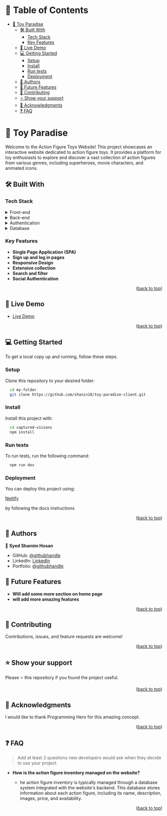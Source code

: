<a name="readme-top"></a>

<!-- TABLE OF CONTENTS -->

# 📗 Table of Contents <a name="about-project"></a>

- [🧸 Toy Paradise ](#-Toy-Paradise-)
  - [🛠 Built With ](#-built-with-)
    - [Tech Stack ](#tech-stack-)
    - [Key Features ](#key-features-)
  - [🚀 Live Demo ](#-live-demo-)
  - [💻 Getting Started ](#-getting-started-)
    - [Setup](#setup)
    - [Install](#install)
    - [Run tests](#run-tests)
    - [Deployment](#deployment)
  - [👥 Authors ](#-authors-)
  - [🔭 Future Features ](#-future-features-)
  - [🤝 Contributing ](#-contributing-)
  - [⭐️ Show your support ](#️-show-your-support-)
  - [🙏 Acknowledgments ](#-acknowledgments-)
  - [❓ FAQ ](#-faq-)

<!-- PROJECT DESCRIPTION -->

# 📸 Toy Paradise <a name="about-project"></a>

Welcome to the Action Figure Toys Website! This project showcases an interactive website dedicated to action figure toys. It provides a platform for toy enthusiasts to explore and discover a vast collection of action figures from various genres, including superheroes, movie characters, and animated icons.

## 🛠 Built With <a name="built-with"></a>

### Tech Stack <a name="tech-stack"></a>

<details>
  <summary>Front-end</summary>
  <ul>
    <li><a href="https://react.dev/">React</a></li>
    <li><a href="https://tailwindcss.com/">Tailwind</a></li>
    <li><a href="https://mui.com/">Daisy UI</a></li>
    <li><a href="https://michalsnik.github.io/aos/">AOS</a></li>
  </ul>
</details>
<details>
  <summary>Back-end</summary>
  <ul>
    <li><a href="https://www.rubyonrails.org/en/">Express JS</a></li>
    <li><a href="https://www.rubyonrails.org/en/">Node JS</a></li>
  </ul>
</details>
<details>
  <summary>Authentication</summary>
  <ul>
    <li><a href="https://firebase.google.com/">Firebase</a></li>
  </ul>
</details>

<details>
<summary>Database</summary>
  <ul>
    <li><a href="https://www.mongodb.com/">MongoDB</a></li>
  </ul>
</details>

<!-- Features -->

### Key Features <a name="key-features"></a>

- **Single Page Application (SPA)**
- **Sign up and log in pages**
- **Responsive Design**
- **Extensive collection**
- **Search and filter**
- **Social Authentication**

<p align="right">(<a href="#readme-top">back to top</a>)</p>

## 🚀 Live Demo <a name="live-demo"></a>

- <a href="https://toy-paradise-2e411.web.app/">Live Demo</a>

<p align="right">(<a href="#readme-top">back to top</a>)</p>

<!-- GETTING STARTED -->

## 💻 Getting Started <a name="getting-started"></a>

To get a local copy up and running, follow these steps.

### Setup

Clone this repository to your desired folder:

```sh
  cd my-folder
  git clone https://github.com/shanin18/toy-paradise-client.git
```

### Install

Install this project with:

```sh
  cd captured-visions
  npm install
```

### Run tests

To run tests, run the following command:

```sh
  npm run dev
```

### Deployment

You can deploy this project using:

<a href="https://www.netlify.com/">Netlify</a>

by following the docs instructions

<p align="right">(<a href="#readme-top">back to top</a>)</p>

## 👥 Authors <a name="authors"></a>

👤 **Syed Shamim Hosan**

- GitHub: [@githubhandle](https://github.com/shanin18)
- LinkedIn: [LinkedIn](https://www.linkedin.com/in/syed-shamim-hosan/)
- Portfolio: [@githubhandle](https://jovial-dieffenbachia-a9caa5.netlify.app/)

## 🔭 Future Features <a name="future-features"></a>

- **Will add some more section on home page**
- **will add more amazing features**

<p align="right">(<a href="#readme-top">back to top</a>)</p>

## 🤝 Contributing <a name="contributing"></a>

Contributions, issues, and feature requests are welcome!

<p align="right">(<a href="#readme-top">back to top</a>)</p>

## ⭐️ Show your support <a name="support"></a>

Please ⭐️ this repository if you found the project useful.

<p align="right">(<a href="#readme-top">back to top</a>)</p>

## 🙏 Acknowledgments <a name="acknowledgements"></a>

I would like to thank Programming Hero for this amazing concept.

<p align="right">(<a href="#readme-top">back to top</a>)</p>

## ❓ FAQ <a name="faq"></a>

> Add at least 2 questions new developers would ask when they decide to use your project.

- **How is the action figure inventory managed on the website?**

  - he action figure inventory is typically managed through a database system integrated with the website's backend. This database stores information about each action figure, including its name, description, images, price, and availability.

<p align="right">(<a href="#readme-top">back to top</a>)</p>
